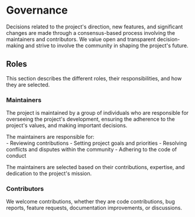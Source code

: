 <!--
SPDX-FileCopyrightText: 2025 The Open Source Project Template Authors

SPDX-License-Identifier: CC0-1.0
-->

# Governance

Decisions related to the project's direction, new features, and significant changes are made through a consensus-based process involving the maintainers and contributors.
We value open and transparent decision-making and strive to involve the community in shaping the project's future.  

## Roles

This section describes the different roles, their responsibilities, and how they are selected.

### Maintainers

The project is maintained by a group of individuals who are responsible for overseeing the project's development, ensuring the adherence to the project's values, and making important decisions.

The maintainers are responsible for:  
    - Reviewing contributions
    - Setting project goals and priorities
    - Resolving conflicts and disputes within the community
    - Adhering to the code of conduct

The maintainers are selected based on their contributions, expertise, and dedication to the project's mission.  

### Contributors

We welcome contributions, whether they are code contributions, bug reports, feature requests, documentation improvements, or discussions.

